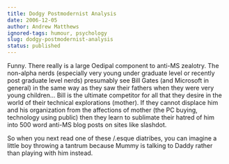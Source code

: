 ```yaml
---
title: Dodgy Postmodernist Analysis
date: 2006-12-05
author: Andrew Matthews
ignored-tags: humour, psychology
slug: dodgy-postmodernist-analysis
status: published
---
```


Funny. There really is a large Oedipal component to anti-MS zealotry. The non-alpha nerds (especially very young under graduate level or recently post graduate level nerds) presumably see Bill Gates (and Microsoft in general) in the same way as they saw their fathers when they were very young children... Bill is the ultimate competitor for all that they desire in the world of their technical explorations (mother). If they cannot displace him and his organization from the affections of mother (the PC buying, technology using public) then they learn to sublimate their hatred of him into 500 word anti-MS blog posts on sites like slashdot.

So when you next read one of these /.esque diatribes, you can imagine a little boy throwing a tantrum because Mummy is talking to Daddy rather than playing with him instead.
